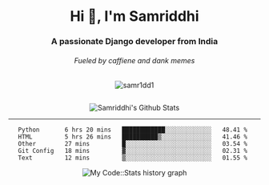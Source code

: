<div align="center">
    <h1>Hi 👋, I'm Samriddhi</h1>
    <h3>A passionate Django developer from India</h3>
    <h6>Fueled by caffiene and dank memes</h6>
    <p> <img src="https://komarev.com/ghpvc/?username=samr1dd1&label=Profile%20views&color=0e75b6&style=flat" alt="samr1dd1" /> </p>
    <p> <a href="https://twitter.com/" target="blank"><img src="https://img.shields.io/twitter/follow/?logo=twitter&style=for-the-badge" alt="" /></a></p>
        <img align="center" src="https://github-readme-stats.vercel.app/api?username=samr1ddh1&&show_icons=true&title_color=161e2e&icon_color=31c48d&text_color=4b5563&bg_color=f4f5f7" alt="Samriddhi's Github Stats">
<div>
<hr>

<!--START_SECTION:waka-->
```text
Python       6 hrs 20 mins   ████████████░░░░░░░░░░░░░   48.41 % 
HTML         5 hrs 26 mins   ██████████▒░░░░░░░░░░░░░░   41.46 % 
Other        27 mins         █░░░░░░░░░░░░░░░░░░░░░░░░   03.54 % 
Git Config   18 mins         ▓░░░░░░░░░░░░░░░░░░░░░░░░   02.31 % 
Text         12 mins         ▒░░░░░░░░░░░░░░░░░░░░░░░░   01.55 % 
```
<!--END_SECTION:waka-->
    
![My Code::Stats history graph](https://codestats-readme.wegfan.cn/history-graph/samr1ddh1)



